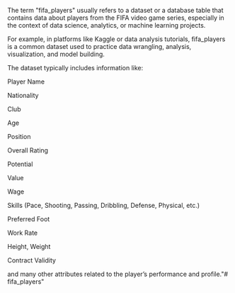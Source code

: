 The term "fifa_players" usually refers to a dataset or a database table that contains data about players from the FIFA video game series, especially in the context of data science, analytics, or machine learning projects.

For example, in platforms like Kaggle or data analysis tutorials, fifa_players is a common dataset used to practice data wrangling, analysis, visualization, and model building.

The dataset typically includes information like:

Player Name

Nationality

Club

Age

Position

Overall Rating

Potential

Value

Wage

Skills (Pace, Shooting, Passing, Dribbling, Defense, Physical, etc.)

Preferred Foot

Work Rate

Height, Weight

Contract Validity

and many other attributes related to the player’s performance and profile."# fifa_players" 
